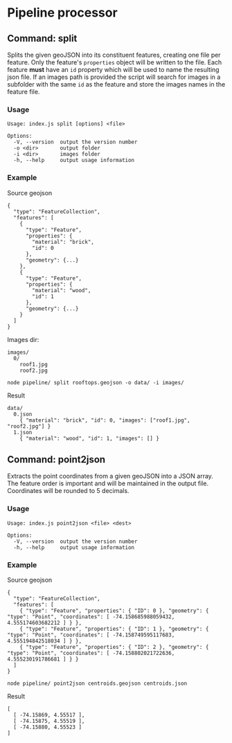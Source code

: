 # Pipeline processor

## Command: split

Splits the given geoJSON into its constituent features, creating one file per feature. Only the feature's `properties` object will be written to the file.
Each feature **must** have an `id` property which will be used to name the resulting json file.
If an images path is provided the script will search for images in a subfolder with the same `id` as the feature and store the images names in the feature file.

### Usage

```
Usage: index.js split [options] <file>

Options:
  -V, --version  output the version number
  -o <dir>       output folder
  -i <dir>       images folder
  -h, --help     output usage information
```

### Example

Source geojson
```
{
  "type": "FeatureCollection",
  "features": [
    {
      "type": "Feature",
      "properties": {
        "material": "brick",
        "id": 0
      },
      "geometry": {...}
    },
    {
      "type": "Feature",
      "properties": {
        "material": "wood",
        "id": 1
      },
      "geometry": {...}
    }
  ]
}
```

Images dir:
```
images/
  0/
    roof1.jpg
    roof2.jpg
```

```
node pipeline/ split rooftops.geojson -o data/ -i images/
```

Result
```
data/
  0.json
    { "material": "brick", "id": 0, "images": ["roof1.jpg", "roof2.jpg"] }
  1.json
    { "material": "wood", "id": 1, "images": [] }
```

## Command: point2json

Extracts the point coordinates from a given geoJSON into a JSON array.
The feature order is important and will be maintained in the output file.
Coordinates will be rounded to 5 decimals.

### Usage

```
Usage: index.js point2json <file> <dest>

Options:
  -V, --version  output the version number
  -h, --help     output usage information
```

### Example

Source geojson
```
{
  "type": "FeatureCollection",
  "features": [
    { "type": "Feature", "properties": { "ID": 0 }, "geometry": { "type": "Point", "coordinates": [ -74.158685988059432, 4.555174603682212 ] } },
    { "type": "Feature", "properties": { "ID": 1 }, "geometry": { "type": "Point", "coordinates": [ -74.158749595117683, 4.555194842518034 ] } },
    { "type": "Feature", "properties": { "ID": 2 }, "geometry": { "type": "Point", "coordinates": [ -74.158802021722636, 4.555230191786681 ] } }
  ]
}
```

```
node pipeline/ point2json centroids.geojson centroids.json
```

Result
```
[
  [ -74.15869, 4.55517 ],
  [ -74.15875, 4.55519 ],
  [ -74.15880, 4.55523 ]
]
```